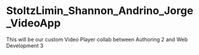 # StoltzLimin_Shannon_Andrino_Jorge_VideoApp

This will be our custom Video Player collab between Authoring 2 and Web Development 3